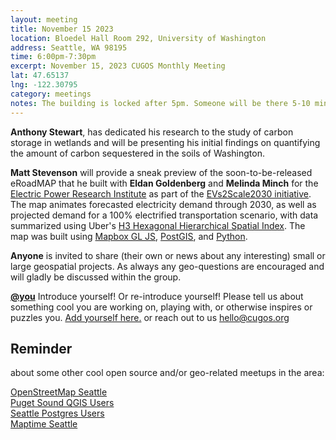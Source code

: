 ```yaml
---
layout: meeting
title: November 15 2023
location: Bloedel Hall Room 292, University of Washington
address: Seattle, WA 98195
time: 6:00pm-7:30pm
excerpt: November 15, 2023 CUGOS Monthly Meeting
lat: 47.65137
lng: -122.30795
category: meetings
notes: The building is locked after 5pm. Someone will be there 5-10 minutes until 6pm to let us in. If you see nobody around and can't access, call the phone number posted at the door to be let it. We will adjourn to the College Inn Pub for a happy hour after the meeting!
---
```

**Anthony Stewart**, has dedicated his research to the study of carbon storage in wetlands and will be presenting his initial findings on quantifying the amount of carbon sequestered in the soils of Washington.

**Matt Stevenson** will provide a sneak preview of the soon-to-be-released eRoadMAP that he built with **Eldan Goldenberg** and **Melinda Minch** for the [Electric Power Research Institute](https://www.epri.com/) as part of the [EVs2Scale2030 initiative](https://msites.epri.com/evs2scale2030). The map animates forecasted electricity demand through 2030, as well as projected demand for a 100% electrified transportation scenario, with data summarized using Uber's [H3 Hexagonal Hierarchical Spatial Index](https://www.uber.com/blog/h3/). The map was built using [Mapbox GL JS](https://docs.mapbox.com/mapbox-gl-js/guides/), [PostGIS](https://postgis.net/), and [Python](https://www.python.org/).

**Anyone** is invited to share (their own or news about any interesting) small or large geospatial projects. As always any geo-questions are encouraged and will gladly be discussed within the group.

**[@you](http://cugos.org/people/)** Introduce yourself! Or re-introduce yourself! Please tell us about something cool you are working on, playing with, or otherwise inspires or puzzles you. [Add yourself here.](https://github.com/cugos/cugos.github.com/blob/master/meetings/_posts/2023-05-17-cugos_monthly.md) or reach out to us hello@cugos.org

## Reminder 
about some other cool open source and/or geo-related meetups in the area:

[OpenStreetMap Seattle](https://www.meetup.com/OpenStreetMap-Seattle/)  
[Puget Sound QGIS Users](https://www.meetup.com/Puget-Sound-QGIS-Users-Group/)  
[Seattle Postgres Users](https://www.meetup.com/Seattle-Postgres/)  
[Maptime Seattle](https://www.meetup.com/MaptimeSEA/)
